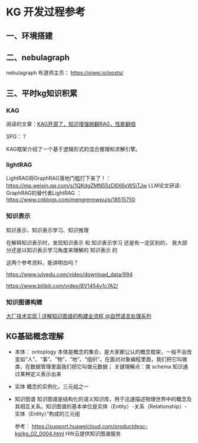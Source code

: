 # KG 开发过程参考

## 一、环境搭建



## 二、nebulagraph

nebulagraph 布道师主页：
https://siwei.io/posts/



## 三、平时kg知识积累

### KAG

阅读的文章：[KAG开源了，知识增强掀翻RAG，性能翻倍](https://mp.weixin.qq.com/s?search_click_id=2261193117954872336-1730425147016-6833196881&__biz=MzIxNDgzNDg3NQ==&mid=2247549465&idx=2&sn=36fdd72b68f119d741979b9d8dbb0a38&chksm=965f1252a5e15a7fb64a2638b357f20c5b13e67123f22e930669aacb4c57f0b97a6afcd010be&scene=0&subscene=10000&clicktime=1730425147&enterid=1730425147&sessionid=0&ascene=65&fasttmpl_type=0&fasttmpl_fullversion=7451117-zh_CN-zip&fasttmpl_flag=0&realreporttime=1730425147035&devicetype=android-33&version=28001e37&nettype=WIFI&abtest_cookie=AAACAA%3D%3D&lang=zh_CN&countrycode=CN&exportkey=n_ChQIAhIQ2SBOH%2BfCwoHqBNS5JzqQcxLiAQIE97dBBAEAAAAAAMAUDf3vIesAAAAOpnltbLcz9gKNyK89dVj02JnVqGP0bh0gj6LnlnPvL3N0KMiFHgm93BzUpY2sYWwgLsKoZbaZmE3%2FTHjH5EXBMvzvaUu9aSAls2lkoepyqOE9G%2FOZXj6eNSOTzabXllrqFJQj9ApbRbiGbGkOhYXdK4NDp4eu2faFrxfUpWRE15rTqg8w74HAmp1RZ92YMfjUDZPSPCb3ZVDbOQk4Ezqx7lmv4nd8qmXPSzUokoNpIMm07TFmOrOvUqcHm96BaASEFhgp0kJzWSLL0VM%3D&pass_ticket=rKwWETTL8jFFJizoWtKB7WFGzaopyPNExcjGGL81HMnZ4cfcfFA9lOKzB3TFgitP&wx_header=3)


SPG：？

KAG框架介绍了一个基于逻辑形式的混合推理和求解引擎。



### lightRAG


LightRAG将GraphRAG落地门槛打下来了！：https://mp.weixin.qq.com/s/1QKdgZMN55zD6X6xWSiTJw
LLM论文研读: GraphRAG的替代者LightRAG  ： https://www.cnblogs.com/mengrennwpu/p/18515750



### 知识表示

知识表示、知识表示学习、知识推理

在解释知识表示时，发现知识表示 和  知识表示学习  还是有一定区别的， 我大部分还是以知识表示学习角度来理解的 知识表示 的

这两个参考资料，能讲明白吗？

https://www.julyedu.com/video/download_data/994

https://www.bilibili.com/video/BV1454y1c7A2/



### 知识图谱构建

[大厂技术实现 | 详解知识图谱的构建全流程 @自然语言处理系列](https://cloud.tencent.com/developer/article/1938296)


## KG基础概念理解

* 本体： ontoplogy
  本体是概念的集合，是大家都公认的概念框架，一般不会改变如“人”、“事”、“物”、“地”、“组织”，在面对对象编程里面，我们把它叫做类，在数据管理里面我们把它叫做元数据；
  关键理解点：类  schema  知识通过某种定义表示出来

* 实体
  概念的实例化，三元组之一
  
* 知识图谱
  知识图谱是结构化的语义知识库，用于迅速描述物理世界中的概念及其相互关系。知识图谱的基本单位是实体（Entity）-关系（Relationship）-实体（Entity）”构成的三元组


  参考：
  https://support.huaweicloud.com/productdesc-kg/kg_02_0004.html   HW云提供知识图谱服务
 










